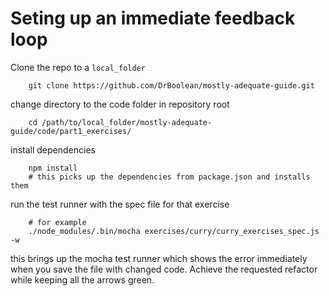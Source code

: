 # Seting up an immediate feedback loop

Clone the repo to a `local_folder`

```shell
    git clone https://github.com/DrBoolean/mostly-adequate-guide.git    
```

change directory to the code folder in repository root 
```shell
    cd /path/to/local_folder/mostly-adequate-guide/code/part1_exercises/
```

install dependencies
```shell
    npm install
    # this picks up the dependencies from package.json and installs them
```

run the test runner with the spec file for that exercise

```shell
    # for example
    ./node_modules/.bin/mocha exercises/curry/curry_exercises_spec.js -w
```

this brings up the mocha test runner which shows the error immediately when you save the file with changed code. Achieve the requested refactor while keeping all the arrows green.
